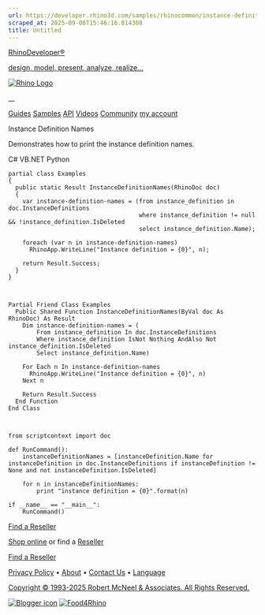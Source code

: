```yaml
---
url: https://developer.rhino3d.com/samples/rhinocommon/instance-definition-names/
scraped_at: 2025-09-08T15:46:16.814308
title: Untitled
---
```


[RhinoDeveloper®](/)

[design, model, present, analyze, realize...](/)

[![Rhino Logo](https://developer.rhino3d.com/images/rhinodevlogo.png)](/)

__

[Guides](https://developer.rhino3d.com/guides)
[Samples](https://developer.rhino3d.com/samples)
[API](https://developer.rhino3d.com/api)
[Videos](https://developer.rhino3d.com/videos)
[Community](https://discourse.mcneel.com/c/rhino-developer) [my account
](https://www.rhino3d.com/my-account/ "Manage your account, licenses, and
teams")

Instance Definition Names

Demonstrates how to print the instance definition names.

C# VB.NET Python

    
    
    partial class Examples
    {
      public static Result InstanceDefinitionNames(RhinoDoc doc)
      {
        var instance-definition-names = (from instance_definition in doc.InstanceDefinitions
                                         where instance_definition != null && !instance_definition.IsDeleted
                                         select instance_definition.Name);
    
        foreach (var n in instance-definition-names)
          RhinoApp.WriteLine("Instance definition = {0}", n);
    
        return Result.Success;
      }
    }
    
    
    
    Partial Friend Class Examples
      Public Shared Function InstanceDefinitionNames(ByVal doc As RhinoDoc) As Result
    	Dim instance-definition-names = (
    	    From instance_definition In doc.InstanceDefinitions
    	    Where instance_definition IsNot Nothing AndAlso Not instance_definition.IsDeleted
    	    Select instance_definition.Name)
    
    	For Each n In instance-definition-names
    	  RhinoApp.WriteLine("Instance definition = {0}", n)
    	Next n
    
    	Return Result.Success
      End Function
    End Class
    
    
    
    from scriptcontext import doc
    
    def RunCommand():
        instanceDefinitionNames = [instanceDefinition.Name for instanceDefinition in doc.InstanceDefinitions if instanceDefinition != None and not instanceDefinition.IsDeleted]
    
        for n in instanceDefinitionNames:
            print "instance definition = {0}".format(n)
    
    if __name__ == "__main__":
        RunCommand()
    

  

[Find a Reseller](https://www.rhino3d.com/sales)

[Shop online](https://www.rhino3d.com/store) or find a
[Reseller](https://www.rhino3d.com/sales)

[Find a Reseller](https://www.rhino3d.com/sales)

[Privacy Policy](https://www.rhino3d.com/privacy) •
[About](https://www.rhino3d.com/mcneel/about) • [Contact
Us](https://www.rhino3d.com/mcneel/contact) • [
Language](https://www.rhino3d.com/language "Change to a different region or
language")

[Copyright © 1993-2025 Robert McNeel & Associates. All Rights
Reserved.](https://www.rhino3d.com/mcneel/about)

[](https://www.facebook.com/McNeelRhinoceros/)
[](https://twitter.com/bobmcneel) [](https://www.linkedin.com/groups/75313/)
[](https://www.youtube.com/user/RhinoGuide/videos) [](https://vimeo.com/rhino)
[![Blogger
icon](https://developer.rhino3d.com/images/blogger.svg)](http://blog.rhino3d.com/)
[![Food4Rhino](https://developer.rhino3d.com/images/f4r_icon_01.svg)](https://www.food4rhino.com)

